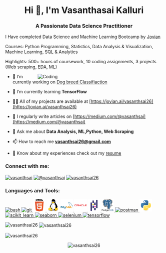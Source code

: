 <h1 align="center">Hi 👋, I'm Vasanthasai Kalluri</h1>
<h3 align="center">A Passionate Data Science Practitioner</h3>

<p>I Have completed Data Science and Machine Learning Bootcamp by <a href="https://jovian.ai/vasanthsai26">Jovian</a></p>
<p>
Courses: Python Programming, Statistics, Data Analysis & Visualization, Machine Learning, SQL & Analytics
</p>
<p>Highlights: 500+ hours of coursework, 10 coding assignments, 3 projects (Web scraping, EDA, ML)
</p>



  





<img align="right" alt="Coding" width="400" src="https://i.pinimg.com/originals/54/e3/7d/54e37d8074ebcde1d96c77d7b2a7f310.gif">


- 🔭 I’m currently working on [Dog breed Classifiaction](https://github.com/vasanthsai26/dog_breed_classifiaction)

- 🌱 I’m currently learning **TensorFlow**

- 👨‍💻 All of my projects are available at [https://jovian.ai/vasanthsai26](https://jovian.ai/vasanthsai26)

- 📝 I regularly write articles on [https://medium.com/@vasanthsai](https://medium.com/@vasanthsai)

- 💬 Ask me about **Data Analysis, ML,Python, Web Scraping**

- 📫 How to reach me **vasanthsai26@gmail.com**

- 📄 Know about my experiences check out my [resume](https://docs.google.com/document/d/1gMAzXa3WD3z3ix_NJ1dGajSXtKjTS4TdAdxG6doIccc/edit?usp=sharing)


<h3 align="left">Connect with me:</h3>
<p align="left">
<a href="https://linkedin.com/in/vasanthsai" target="blank"><img align="center" src="https://raw.githubusercontent.com/rahuldkjain/github-profile-readme-generator/master/src/images/icons/Social/linked-in-alt.svg" alt="vasanthsai" height="30" width="40" /></a>
<a href="https://medium.com/@vasanthsai" target="blank"><img align="center" src="https://raw.githubusercontent.com/rahuldkjain/github-profile-readme-generator/master/src/images/icons/Social/medium.svg" alt="@vasanthsai" height="30" width="40" /></a>
<a href="https://www.hackerrank.com/vasanthsai26" target="blank"><img align="center" src="https://raw.githubusercontent.com/rahuldkjain/github-profile-readme-generator/master/src/images/icons/Social/hackerrank.svg" alt="vasanthsai26" height="30" width="40" /></a>
</p>

<h3 align="left">Languages and Tools:</h3>
<p align="left"> <a href="https://www.gnu.org/software/bash/" target="_blank" rel="noreferrer"> <img src="https://www.vectorlogo.zone/logos/gnu_bash/gnu_bash-icon.svg" alt="bash" width="40" height="40"/> </a> <a href="https://git-scm.com/" target="_blank" rel="noreferrer"> <img src="https://www.vectorlogo.zone/logos/git-scm/git-scm-icon.svg" alt="git" width="40" height="40"/> </a> <a href="https://www.w3.org/html/" target="_blank" rel="noreferrer"> <img src="https://raw.githubusercontent.com/devicons/devicon/master/icons/html5/html5-original-wordmark.svg" alt="html5" width="40" height="40"/> </a> <a href="https://www.linux.org/" target="_blank" rel="noreferrer"> <img src="https://raw.githubusercontent.com/devicons/devicon/master/icons/linux/linux-original.svg" alt="linux" width="40" height="40"/> </a> <a href="https://www.mysql.com/" target="_blank" rel="noreferrer"> <img src="https://raw.githubusercontent.com/devicons/devicon/master/icons/mysql/mysql-original-wordmark.svg" alt="mysql" width="40" height="40"/> </a> <a href="https://www.oracle.com/" target="_blank" rel="noreferrer"> <img src="https://raw.githubusercontent.com/devicons/devicon/master/icons/oracle/oracle-original.svg" alt="oracle" width="40" height="40"/> </a> <a href="https://pandas.pydata.org/" target="_blank" rel="noreferrer"> <img src="https://raw.githubusercontent.com/devicons/devicon/2ae2a900d2f041da66e950e4d48052658d850630/icons/pandas/pandas-original.svg" alt="pandas" width="40" height="40"/> </a> <a href="https://www.postgresql.org" target="_blank" rel="noreferrer"> <img src="https://raw.githubusercontent.com/devicons/devicon/master/icons/postgresql/postgresql-original-wordmark.svg" alt="postgresql" width="40" height="40"/> </a> <a href="https://postman.com" target="_blank" rel="noreferrer"> <img src="https://www.vectorlogo.zone/logos/getpostman/getpostman-icon.svg" alt="postman" width="40" height="40"/> </a> <a href="https://www.python.org" target="_blank" rel="noreferrer"> <img src="https://raw.githubusercontent.com/devicons/devicon/master/icons/python/python-original.svg" alt="python" width="40" height="40"/> </a> <a href="https://scikit-learn.org/" target="_blank" rel="noreferrer"> <img src="https://upload.wikimedia.org/wikipedia/commons/0/05/Scikit_learn_logo_small.svg" alt="scikit_learn" width="40" height="40"/> </a> <a href="https://seaborn.pydata.org/" target="_blank" rel="noreferrer"> <img src="https://seaborn.pydata.org/_images/logo-mark-lightbg.svg" alt="seaborn" width="40" height="40"/> </a> <a href="https://www.selenium.dev" target="_blank" rel="noreferrer"> <img src="https://raw.githubusercontent.com/detain/svg-logos/780f25886640cef088af994181646db2f6b1a3f8/svg/selenium-logo.svg" alt="selenium" width="40" height="40"/> </a> <a href="https://www.tensorflow.org" target="_blank" rel="noreferrer"> <img src="https://www.vectorlogo.zone/logos/tensorflow/tensorflow-icon.svg" alt="tensorflow" width="40" height="40"/> </a> </p>

<p><img align="left" src="https://github-readme-stats.vercel.app/api/top-langs?username=vasanthsai26&show_icons=true&locale=en&layout=compact" alt="vasanthsai26" /></p>

<p>&nbsp;<img align="center" src="https://github-readme-stats.vercel.app/api?username=vasanthsai26&show_icons=true&locale=en" alt="vasanthsai26" /></p>

<p><img align="center" src="https://github-readme-streak-stats.herokuapp.com/?user=vasanthsai26&" alt="vasanthsai26" /></p>
<p align="center"> <img src="https://komarev.com/ghpvc/?username=vasanthsai26&label=Profile%20views&color=0e75b6&style=flat" alt="vasanthsai26" /> </p>

